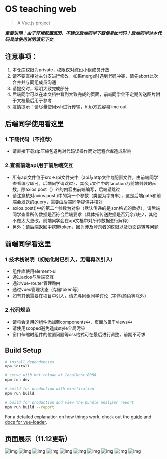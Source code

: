 # OS teaching web

> A Vue.js project

***重要说明：由于环境配置原因，不建议后端同学下载使用此代码！后端同学对本代码具体使用说明请见下文***

## 注意事项：

1. 本仓库权限为private，权限仅对综设小组成员开放
2. 请不要直接对主分支进行修改，如果merge时遇到代码冲突，请先abort此次合并并与同组成员沟通
3. 请提交时，写明大致完成部分
4. 后端同学可以在本文档中看到大致完成的页面，前端同学会不定期传送图片附于文档最后用于参考
5. 友情提示：请尽量使用ssh进行传输，http方式容易time out

## 后端同学使用看这里

### 1.下载代码（不推荐）

- 请直接下载zip压缩包避免对代码误操作而对远程仓库造成影响

### 2.查看前端api用于前后端交互

- 所有api文件位于src->api文件夹中（api与http文件为配置文件，由前端同学查看编写即可，后端同学请跳过），其余js文件中的function为前端封装的函数，除axios.post（）外的内容由前端编写，后端请跳过
- 请注意核对axios.post()中的第一个参数（类型为字符串），这是后端path和前端会发送的query，需要由后端同学提供并核对
- axios.post()中的第二个参数为对象（默认传递的是json格式的数据），请后端同学查看所传数据是否符合后端要求（具体指传送数据是否冗余/缺少，其他不做太大更改，前端同学会在api文档中对所传数据进行解释）
- 另外：请后端返回中携带token，因为涉及登录者的权限以及页面跳转等问题

## 前端同学看这里

### 1.技术栈说明（初始化时已引入，无需再次引入）

- 组件库使用element-ui
- 通过axios与后端交互
- 通过vue-router管理路由
- 通过vuex管理状态（存储token等）
- 如有其他需要在项目中引入，请先与同组同学讨论（字体/颜色等除外）

### 2.代码规范

- 请将会复用的组件添加至components中，页面放置于views中
- 请使用scoped避免造成style全局污染
- 窗口伸缩时组件的位置问题等css格式可在最后进行调整，前期不苛求


## Build Setup

``` bash
# install dependencies
npm install

# serve with hot reload at localhost:8080
npm run dev

# build for production with minification
npm run build

# build for production and view the bundle analyzer report
npm run build --report
```

For a detailed explanation on how things work, check out the [guide](http://vuejs-templates.github.io/webpack/) and [docs for vue-loader](http://vuejs.github.io/vue-loader).

## 页面展示（11.12更新）
![img](https://i.bmp.ovh/imgs/2021/11/6dc743f441c07a89.png)
![img](https://i.bmp.ovh/imgs/2021/11/6975446c36ea6170.png)
![img](https://s3.bmp.ovh/imgs/2021/11/938d2c462fe94064.png)
![img](https://i.bmp.ovh/imgs/2021/11/745b6c490d8d5e3a.png)
![img](https://i.bmp.ovh/imgs/2021/11/c97754311bd5a0bd.png)
![img](https://i.bmp.ovh/imgs/2021/11/9f43dde4a1af72d4.png)
![img](https://i.bmp.ovh/imgs/2021/11/708dd7dc59a53660.png)
![img](https://i.bmp.ovh/imgs/2021/11/a9980b8def248074.png)
![img](https://i.bmp.ovh/imgs/2021/11/48eb1165f75cb51c.png)
![img](https://i.bmp.ovh/imgs/2021/11/3fc6572c9b7e7efe.png)